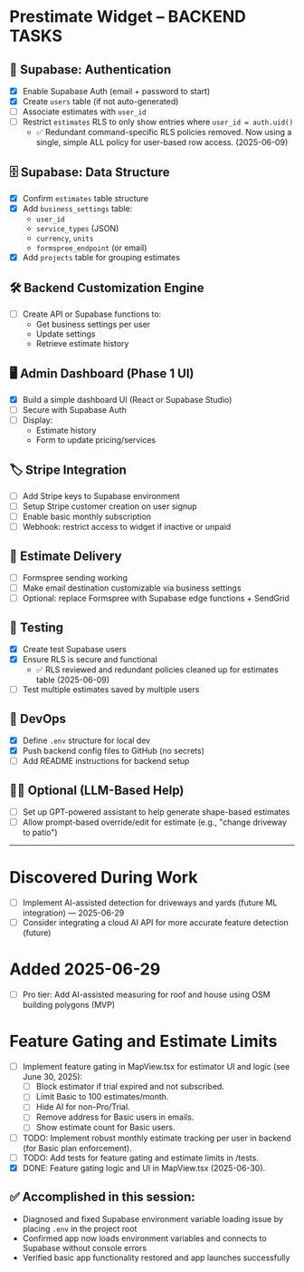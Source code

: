 # Prestimate Widget – BACKEND TASKS

## 📨 Supabase: Authentication
- [x] Enable Supabase Auth (email + password to start)
- [x] Create `users` table (if not auto-generated)
- [ ] Associate estimates with `user_id`
- [ ] Restrict `estimates` RLS to only show entries where `user_id = auth.uid()`
  - ✅ Redundant command-specific RLS policies removed. Now using a single, simple ALL policy for user-based row access. (2025-06-09)

## 🗄️ Supabase: Data Structure
- [x] Confirm `estimates` table structure
- [x] Add `business_settings` table:
   - `user_id`
   - `service_types` (JSON)
   - `currency`, `units`
   - `formspree_endpoint` (or email)
- [x] Add `projects` table for grouping estimates

## 🛠️ Backend Customization Engine
- [ ] Create API or Supabase functions to:
   - Get business settings per user
   - Update settings
   - Retrieve estimate history

## 🖥️ Admin Dashboard (Phase 1 UI)
- [x] Build a simple dashboard UI (React or Supabase Studio)
- [ ] Secure with Supabase Auth
- [ ] Display:
   - Estimate history
   - Form to update pricing/services

## 🏷️ Stripe Integration
- [ ] Add Stripe keys to Supabase environment
- [ ] Setup Stripe customer creation on user signup
- [ ] Enable basic monthly subscription
- [ ] Webhook: restrict access to widget if inactive or unpaid

## 🚚 Estimate Delivery
- [ ] Formspree sending working
- [ ] Make email destination customizable via business settings
- [ ] Optional: replace Formspree with Supabase edge functions + SendGrid

## 🧪 Testing
- [x] Create test Supabase users
- [x] Ensure RLS is secure and functional
  - ✅ RLS reviewed and redundant policies cleaned up for estimates table (2025-06-09)
- [ ] Test multiple estimates saved by multiple users

## 📝 DevOps
- [x] Define `.env` structure for local dev
- [x] Push backend config files to GitHub (no secrets)
- [ ] Add README instructions for backend setup

## 🧑‍💻 Optional (LLM-Based Help)
- [ ] Set up GPT-powered assistant to help generate shape-based estimates
- [ ] Allow prompt-based override/edit for estimate (e.g., "change driveway to patio")

---

# Discovered During Work
- [ ] Implement AI-assisted detection for driveways and yards (future ML integration) — 2025-06-29
- [ ] Consider integrating a cloud AI API for more accurate feature detection (future)

# Added 2025-06-29
- [ ] Pro tier: Add AI-assisted measuring for roof and house using OSM building polygons (MVP)

# Feature Gating and Estimate Limits
- [ ] Implement feature gating in MapView.tsx for estimator UI and logic (see June 30, 2025):
  - [ ] Block estimator if trial expired and not subscribed.
  - [ ] Limit Basic to 100 estimates/month.
  - [ ] Hide AI for non-Pro/Trial.
  - [ ] Remove address for Basic users in emails.
  - [ ] Show estimate count for Basic users.
- [ ] TODO: Implement robust monthly estimate tracking per user in backend (for Basic plan enforcement).
- [ ] TODO: Add tests for feature gating and estimate limits in /tests.
- [x] DONE: Feature gating logic and UI in MapView.tsx (2025-06-30).

## ✅ Accomplished in this session:
- Diagnosed and fixed Supabase environment variable loading issue by placing `.env` in the project root
- Confirmed app now loads environment variables and connects to Supabase without console errors
- Verified basic app functionality restored and app launches successfully